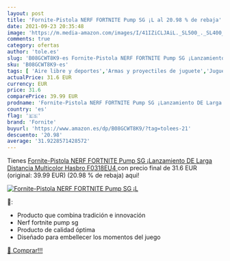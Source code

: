 ```yaml
---
layout: post
title: 'Fornite-Pistola NERF FORTNITE Pump SG ¡L al 20.98 % de rebaja'
date: 2021-09-23 20:35:48
image: 'https://m.media-amazon.com/images/I/41IZiCLJAiL._SL500_._SL400_.jpg'
comments: true
category: ofertas
author: 'tole.es'
slug: 'B08GCWT8K9-es Fornite-Pistola NERF FORTNITE Pump SG ¡Lanzamiento DE...'
sku: 'B08GCWT8K9-es'
tags: [ 'Aire libre y deportes','Armas y proyectiles de juguete','Juguetes','Juguetes y juegos','fornite','hasbro','nerf', ]
actualPrice: 31.6 EUR
currency: EUR
price: 31.6
comparePrice: 39.99 EUR
prodname: 'Fornite-Pistola NERF FORTNITE Pump SG ¡Lanzamiento DE Larga Distancia  Multicolor  Hasbro F0318EU4 '
country: 'es'
flag: '🇪🇸'
brand: 'Fornite'
buyurl: 'https://www.amazon.es/dp/B08GCWT8K9/?tag=tolees-21'
descuento: '20.98'
average: '31.9228571428572'
---
```


Tienes [Fornite-Pistola NERF FORTNITE Pump SG ¡Lanzamiento DE Larga Distancia  Multicolor  Hasbro F0318EU4 ](https://www.amazon.es/dp/B08GCWT8K9/?tag=tolees-21) con precio final de  31.6 EUR (original: 39.99 EUR) (20.98 %  de rebaja) aqui!

[![Fornite-Pistola NERF FORTNITE Pump SG ¡L](https://m.media-amazon.com/images/I/41IZiCLJAiL._SL500_._SL400_.jpg)](https://www.amazon.es/dp/B08GCWT8K9/?tag=tolees-21)

🔎:

- Producto que combina tradición e innovación
- Nerf fortnite pump sg
- Producto de calidad óptima
- Diseñado para embellecer los momentos del juego

[🛒 Comprar!!!](https://www.amazon.es/dp/B08GCWT8K9/?tag=tolees-21)
